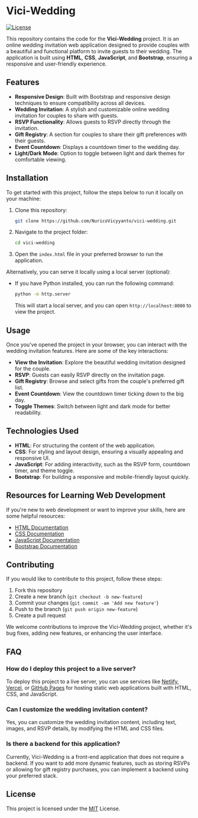 # Vici-Wedding

[![License](https://img.shields.io/badge/License-MIT-blue)](LICENSE)

This repository contains the code for the **Vici-Wedding** project. It is an online wedding invitation web application designed to provide couples with a beautiful and functional platform to invite guests to their wedding. The application is built using **HTML**, **CSS**, **JavaScript**, and **Bootstrap**, ensuring a responsive and user-friendly experience.

## Features

- **Responsive Design**: Built with Bootstrap and responsive design techniques to ensure compatibility across all devices.
- **Wedding Invitation**: A stylish and customizable online wedding invitation for couples to share with guests.
- **RSVP Functionality**: Allows guests to RSVP directly through the invitation.
- **Gift Registry**: A section for couples to share their gift preferences with their guests.
- **Event Countdown**: Displays a countdown timer to the wedding day.
- **Light/Dark Mode**: Option to toggle between light and dark themes for comfortable viewing.

## Installation

To get started with this project, follow the steps below to run it locally on your machine:

1. Clone this repository:
    ```bash
    git clone https://github.com/NuricoVicyyanto/vici-wedding.git
    ```

2. Navigate to the project folder:
    ```bash
    cd vici-wedding
    ```

3. Open the `index.html` file in your preferred browser to run the application.

Alternatively, you can serve it locally using a local server (optional):
- If you have Python installed, you can run the following command:
    ```bash
    python -m http.server
    ```
    This will start a local server, and you can open `http://localhost:8000` to view the project.

## Usage

Once you've opened the project in your browser, you can interact with the wedding invitation features. Here are some of the key interactions:

- **View the Invitation**: Explore the beautiful wedding invitation designed for the couple.
- **RSVP**: Guests can easily RSVP directly on the invitation page.
- **Gift Registry**: Browse and select gifts from the couple's preferred gift list.
- **Event Countdown**: View the countdown timer ticking down to the big day.
- **Toggle Themes**: Switch between light and dark mode for better readability.

## Technologies Used

- **HTML**: For structuring the content of the web application.
- **CSS**: For styling and layout design, ensuring a visually appealing and responsive UI.
- **JavaScript**: For adding interactivity, such as the RSVP form, countdown timer, and theme toggle.
- **Bootstrap**: For building a responsive and mobile-friendly layout quickly.

## Resources for Learning Web Development

If you're new to web development or want to improve your skills, here are some helpful resources:

- [HTML Documentation](https://developer.mozilla.org/en-US/docs/Web/HTML)
- [CSS Documentation](https://developer.mozilla.org/en-US/docs/Web/CSS)
- [JavaScript Documentation](https://developer.mozilla.org/en-US/docs/Web/JavaScript)
- [Bootstrap Documentation](https://getbootstrap.com/)

## Contributing

If you would like to contribute to this project, follow these steps:

1. Fork this repository
2. Create a new branch (`git checkout -b new-feature`)
3. Commit your changes (`git commit -am 'Add new feature'`)
4. Push to the branch (`git push origin new-feature`)
5. Create a pull request

We welcome contributions to improve the Vici-Wedding project, whether it's bug fixes, adding new features, or enhancing the user interface.

## FAQ

### How do I deploy this project to a live server?
To deploy this project to a live server, you can use services like [Netlify](https://www.netlify.com/), [Vercel](https://vercel.com/), or [GitHub Pages](https://pages.github.com/) for hosting static web applications built with HTML, CSS, and JavaScript.

### Can I customize the wedding invitation content?
Yes, you can customize the wedding invitation content, including text, images, and RSVP details, by modifying the HTML and CSS files.

### Is there a backend for this application?
Currently, Vici-Wedding is a front-end application that does not require a backend. If you want to add more dynamic features, such as storing RSVPs or allowing for gift registry purchases, you can implement a backend using your preferred stack.

## License

This project is licensed under the [MIT](LICENSE) License.
